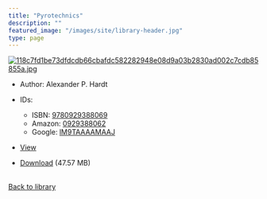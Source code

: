 ```yaml
---
title: "Pyrotechnics"
description: ""
featured_image: "/images/site/library-header.jpg"
type: page
---
```


<a href="https://drive.google.com/uc?export=view&id=11NaL-3JPaXP9wmObhdSiUqOVw9raiyeC" target="_blank">![118c7fd1be73dfdcdb66cbafdc582282948e08d9a03b2830ad002c7cdb85855a.jpg](https://drive.google.com/uc?export=view&id=1Qe94z-zJD9LdXwhATjVYRKKc75r_7Yxw)</a>
* Author: Alexander P. Hardt
* IDs:
  * ISBN: <a href="https://www.worldcat.org/isbn/9780929388069" target="_blank">9780929388069</a>
  * Amazon: <a href="https://www.amazon.com/dp/0929388062" target="_blank">0929388062</a>
  * Google: <a href="https://books.google.com/books?id=lM9TAAAAMAAJ" target="_blank">lM9TAAAAMAAJ</a>
* <a href="https://drive.google.com/uc?export=view&id=11NaL-3JPaXP9wmObhdSiUqOVw9raiyeC" target="_blank">View</a>

* [Download](https://drive.google.com/uc?export=download&id=11NaL-3JPaXP9wmObhdSiUqOVw9raiyeC) (47.57 MB)

<br />[Back to library](/library/)
